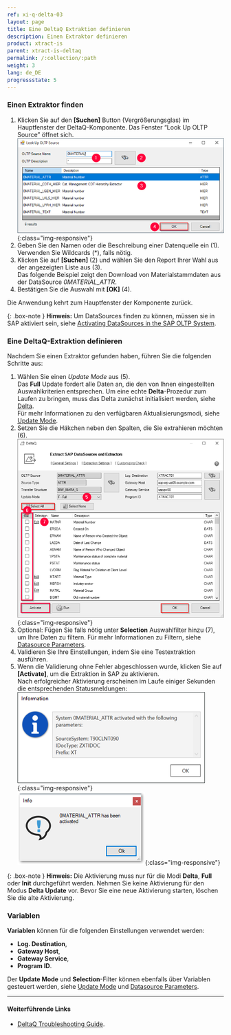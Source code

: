 ```yaml
---
ref: xi-q-delta-03
layout: page
title: Eine DeltaQ Extraktion definieren
description: Einen Extraktor definieren
product: xtract-is
parent: xtract-is-deltaq
permalink: /:collection/:path
weight: 3
lang: de_DE
progressstate: 5
---
```


### Einen Extraktor finden

1. Klicken Sie auf den **[Suchen]** Button (Vergrößerungsglas) im Hauptfenster der DeltaQ-Komponente. Das Fenster “Look Up OLTP Source” öffnet sich.<br>
![search-ds-mat-attr](/img/content/search-ds-mat-attr22.png){:class="img-responsive"}
2. Geben Sie den Namen oder die Beschreibung einer Datenquelle ein (1). Verwenden Sie Wildcards (*), falls nötig.
3. Klicken Sie auf **[Suchen]** (2) und wählen Sie den Report Ihrer Wahl aus der angezeigten Liste aus (3).<br>
Das folgende Beispiel zeigt den Download von Materialstammdaten aus der DataSource *0MATERIAL_ATTR*.
4. Bestätigen Sie die Auswahl mit **[OK]** (4).

Die Anwendung kehrt zum Hauptfenster der Komponente zurück.

{: .box-note }
**Hinweis:** Um DataSources finden zu können, müssen sie in SAP aktiviert sein, siehe [Activating DataSources in the SAP OLTP System](https://kb.theobald-software.com/sap/activating-datasource-in-the-SAP-OLTP-System).

### Eine DeltaQ-Extraktion definieren
Nachdem Sie einen Extraktor gefunden haben, führen Sie die folgenden Schritte aus:

1. Wählen Sie einen *Update Mode* aus (5). <br>
Das **Full** Update fordert alle Daten an, die den von Ihnen eingestellten Auswahlkriterien entsprechen. 
Um eine echte **Delta**-Prozedur zum Laufen zu bringen, muss das Delta zunächst initialisiert werden, siehe [Delta](./datasource-delta).<br>
Für mehr Informationen zu den verfügbaren Aktualisierungsmodi, siehe [Update Mode](./update-modus).
2. Setzen Sie die Häkchen neben den Spalten, die Sie extrahieren möchten (6).<br>
![Deltaq-Define-Data-Source-Filled](/img/content/Deltaq-Define-Data-Source-Filled.png){:class="img-responsive"}
3. Optional: Fügen Sie falls nötig unter **Selection** Auswahlfilter hinzu (7), um Ihre Daten zu filtern. Für mehr Informationen zu Filtern, siehe [Datasource Parameters](./datasource-parameter).<br>
4. Validieren Sie Ihre Einstellungen, indem Sie eine Testextraktion ausführen.
5. Wenn die Validierung ohne Fehler abgeschlossen wurde, klicken Sie auf **[Activate]**, um die Extraktion in SAP zu aktivieren.<br> 
Nach erfolgreicher Aktivierung erscheinen im Laufe einiger Sekunden die entsprechenden Statusmeldungen:<br>
![Deltaq-System-Parameters-Info](/img/content/Deltaq-System-Parameters-Info.png){:class="img-responsive"}<br>
![Deltaq-Generation-Successfull-Info](/img/content/Deltaq-Generation-Successfull-Info.png){:class="img-responsive"}

{: .box-note } 
**Hinweis:** Die Aktivierung muss nur für die Modi **Delta**, **Full** oder **Init** durchgeführt werden. Nehmen Sie keine Aktivierung für den Modus **Delta Update** vor. 
Bevor Sie eine neue Aktivierung starten, löschen Sie die alte Aktivierung.


### Variablen

**Variablen** können für die folgenden Einstellungen verwendet werden:
* **Log. Destination**, 
* **Gateway Host**,
* **Gateway Service**,
* **Program ID**.  

Der **Update Mode** und **Selection**-Filter können ebenfalls über Variablen gesteuert werden, siehe [Update Mode](./update-modus) und [Datasource Parameters](./datasource-parameter).


******
#### Weiterführende Links
- [DeltaQ Troubleshooting Guide](https://support.theobald-software.com/helpdesk/KB/View/14424-deltaq-troubleshooting-guide).

